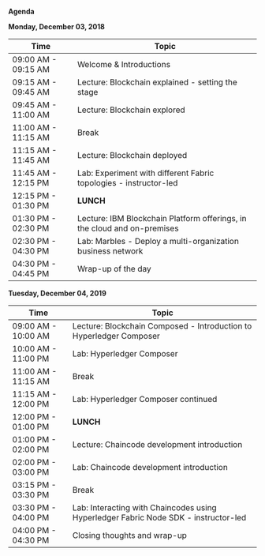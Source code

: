 **Agenda**

 

**Monday, December 03, 2018**

| **Time** | **Topic**|
| ---------|--------- |
| 09:00 AM - 09:15 AM | Welcome & Introductions |
| 09:15 AM - 09:45 AM | Lecture: Blockchain explained - setting the stage |
| 09:45 AM - 11:00 AM | Lecture: Blockchain explored |
| 11:00 AM - 11:15 AM | Break |
| 11:15 AM - 11:45 AM | Lecture: Blockchain deployed |
| 11:45 AM - 12:15 PM | Lab: Experiment with different Fabric topologies - instructor-led |
| 12:15 PM - 01:30 PM | **LUNCH** |
| 01:30 PM - 02:30 PM | Lecture: IBM Blockchain Platform offerings, in the cloud and on-premises |
| 02:30 PM - 04:30 PM | Lab: Marbles - Deploy a multi-organization business network |
| 04:30 PM - 04:45 PM | Wrap-up of the day |


**Tuesday, December 04, 2019**

| **Time** | **Topic**|
|----------|----------|
| 09:00 AM - 10:00 AM | Lecture: Blockchain Composed - Introduction to Hyperledger Composer |
| 10:00 AM - 11:00 PM | Lab: Hyperledger Composer |
| 11:00 AM - 11:15 AM | Break |
| 11:15 AM - 12:00 PM | Lab: Hyperledger Composer continued |
| 12:00 PM - 01:00 PM | **LUNCH** |
| 01:00 PM - 02:00 PM | Lecture: Chaincode development introduction |
| 02:00 PM - 03:00 PM | Lab: Chaincode development introduction |
| 03:15 PM - 03:30 PM | Break |
| 03:30 PM - 04:00 PM | Lab: Interacting with Chaincodes using Hyperledger Fabric Node SDK - instructor-led |
| 04:00 PM - 04:30 PM | Closing thoughts and wrap-up |
